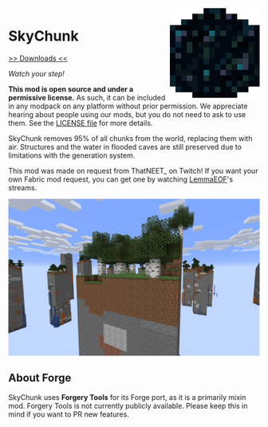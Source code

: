 <img src="icon.png" align="right" width="180px"/>

# SkyChunk


[>> Downloads <<](https://github.com/Boundarybreaker/SkyChunk/releases)

*Watch your step!*

**This mod is open source and under a permissive license.** As such, it can be included in any modpack on any platform without prior permission. We appreciate hearing about people using our mods, but you do not need to ask to use them. See the [LICENSE file](LICENSE) for more details.

SkyChunk removes 95% of all chunks from the world, replacing them with air. Structures and the water in flooded caves are still preserved due to limitations with the generation system.

This mod was made on request from ThatNEET_ on Twitch! If you want your own Fabric mod request, you can get one by watching [LemmaEOF](https://twitch.tv/LemmaEOF)'s streams.

![](preview.png)

## About Forge

SkyChunk uses **Forgery Tools** for its Forge port, as it is a primarily mixin mod. Forgery Tools is not currently publicly available. Please keep this in mind if you want to PR new features.